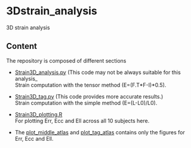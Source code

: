 # 3Dstrain_analysis
3D strain analysis

## Content

The repository is composed of different sections 
 
* [Strain3D_analysis.py](https://github.com/Marjola89/3Dstrain_analysis/blob/master/Strain3D_analysis.py) (This code may not be always suitable for this analysis_  
Strain computation with the tensor method (E=(F.T*F-I)*0.5). 

* [Strain3D_tag.py](https://github.com/Marjola89/3Dstrain_analysis/blob/master/Strain3D_tag.py) (This code provides more accurate results.)  
Strain computation with the simple method (E=(L-L0)/L0). 

* [Strain3D_plotting.R](https://github.com/Marjola89/3Dstrain_analysis/blob/master/Strain3D_plotting.R)   
For plotting Err, Ecc and Ell across all 10 subjects here.

* The [plot_middle_atlas](https://github.com/Marjola89/3Dstrain_analysis/tree/master/plot_middle_atlas) and [plot_tag_atlas](https://github.com/Marjola89/3Dstrain_analysis/tree/master/plot_tag_atlas) contains only the figures for Err, Ecc and Ell.
